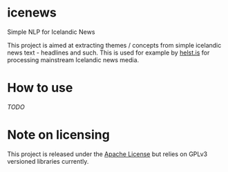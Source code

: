 # icenews
Simple NLP for Icelandic News

This project is aimed at extracting themes / concepts from simple
icelandic news text - headlines and such.  This is used for example
by [helst.is](https://helst.is) for processing mainstream Icelandic 
news media.  

# How to use

*TODO*
 

# Note on licensing

This project is released under the [Apache License](./LICENSE) but
relies on GPLv3 versioned libraries currently. 
